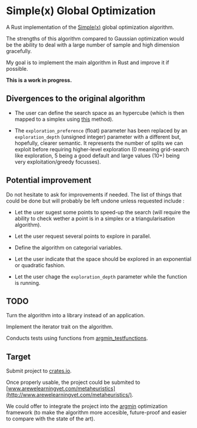 # Simple(x) Global Optimization

A Rust implementation of the [Simple(x)](https://github.com/chrisstroemel/Simple) global optimization algorithm.

The strengths of this algorithm compared to Gaussian optimization would be the ability to deal with a large number of sample and high dimension gracefully.

My goal is to implement the main algorithm in Rust and improve it if possible.

**This is a work in progress.**

## Divergences to the original algorithm

- The user can define the search space as an hypercube (which is then mapped to a simplex using [this](https://math.stackexchange.com/a/385071/495073) method).

- The `exploration_preference` (float) parameter has been replaced by an `exploration_depth` (unsigned integer) parameter with a different but, hopefully, clearer semantic. It represents the number of splits we can exploit before requiring higher-level exploration (0 meaning grid-search like exploration, 5 being a good default and large values (10+) being very exploitation/greedy focusses).

## Potential improvement

Do not hesitate to ask for improvements if needed. The list of things that could be done but will probably be left undone unless requested include :

- Let the user sugest some points to speed-up the search (will require the ability to check wether a point is in a simplex or a triangularisation algorithm).

- Let the user request several points to explore in parallel.

- Define the algorithm on categorial variables.

- Let the user indicate that the space should be explored in an exponential or quadratic fashion.

- Let the user chage the `exploration_depth` parameter while the function is running.

## TODO

Turn the algorithm into a library instead of an application.

Implement the iterator trait on the algorithm.

Conducts tests using functions from [argmin_testfunctions](https://crates.io/crates/argmin_testfunctions).

## Target

Submit project to [crates.io](https://crates.io/).

Once properly usable, the project could be submited to [www.arewelearningyet.com/metaheuristics](http://www.arewelearningyet.com/metaheuristics/).

We could offer to integrate the project into the [argmin](https://docs.rs/argmin/0.2.4/argmin/) optimization framework (to make the algorithm more accesible, future-proof and easier to compare with the state of the art).
